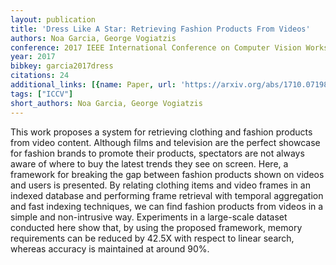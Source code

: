 ```yaml
---
layout: publication
title: 'Dress Like A Star: Retrieving Fashion Products From Videos'
authors: Noa Garcia, George Vogiatzis
conference: 2017 IEEE International Conference on Computer Vision Workshops (ICCVW)
year: 2017
bibkey: garcia2017dress
citations: 24
additional_links: [{name: Paper, url: 'https://arxiv.org/abs/1710.07198'}]
tags: ["ICCV"]
short_authors: Noa Garcia, George Vogiatzis
---
```

This work proposes a system for retrieving clothing and fashion products from
video content. Although films and television are the perfect showcase for
fashion brands to promote their products, spectators are not always aware of
where to buy the latest trends they see on screen. Here, a framework for
breaking the gap between fashion products shown on videos and users is
presented. By relating clothing items and video frames in an indexed database
and performing frame retrieval with temporal aggregation and fast indexing
techniques, we can find fashion products from videos in a simple and
non-intrusive way. Experiments in a large-scale dataset conducted here show
that, by using the proposed framework, memory requirements can be reduced by
42.5X with respect to linear search, whereas accuracy is maintained at around
90%.